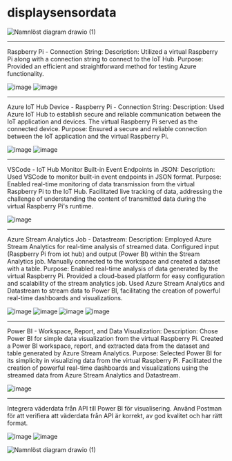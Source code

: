 # displaysensordata
![Namnlöst diagram drawio (1)](https://github.com/Prsoderlund/displaysensordata/assets/114224908/712c84ad-7fd5-4c33-8c24-5a1a2cba00a9)

______________________________________________________________________________________________________________________________________________________

Raspberry Pi - Connection String:
Description: Utilized a virtual Raspberry Pi along with a connection string to connect to the IoT Hub.
Purpose: Provided an efficient and straightforward method for testing Azure functionality.

![image](https://github.com/Prsoderlund/displaysensordata/assets/114224908/6a84735d-0ae2-4174-a075-7a99cffb1e77)
![image](https://github.com/Prsoderlund/displaysensordata/assets/114224908/98196d2b-a9a7-465d-ad9e-3b7bf720732b)


______________________________________________________________________________________________________________________________________________________

Azure IoT Hub Device - Raspberry Pi - Connection String:
Description: Used Azure IoT Hub to establish secure and reliable communication between the IoT application and devices.
The virtual Raspberry Pi served as the connected device.
Purpose: Ensured a secure and reliable connection between the IoT application and the virtual Raspberry Pi.

![image](https://github.com/Prsoderlund/displaysensordata/assets/114224908/3e5efd11-e29f-461e-a98a-05880c1e1626)
![image](https://github.com/Prsoderlund/displaysensordata/assets/114224908/718362d5-752a-43a4-84d5-c1f7012949e2)

______________________________________________________________________________________________________________________________________________________

VSCode - IoT Hub Monitor Built-in Event Endpoints in JSON:
Description: Used VSCode to monitor built-in event endpoints in JSON format.
Purpose: Enabled real-time monitoring of data transmission from the virtual Raspberry Pi to the IoT Hub.
Facilitated live tracking of data, addressing the challenge of understanding the content of transmitted data during the virtual Raspberry Pi's runtime.

![image](https://github.com/Prsoderlund/displaysensordata/assets/114224908/e0238d0d-40df-41d0-b36b-e04b33cd4a76)

______________________________________________________________________________________________________________________________________________________

Azure Stream Analytics Job - Datastream:
Description: Employed Azure Stream Analytics for real-time analysis of streamed data.
Configured input (Raspberry Pi from iot hub) and output (Power BI) within the Stream Analytics job.
Manually connected to the workspace and created a dataset with a table.
Purpose: Enabled real-time analysis of data generated by the virtual Raspberry Pi.
Provided a cloud-based platform for easy configuration and scalability of the stream analytics job.
Used Azure Stream Analytics and Datastream to stream data to Power BI, facilitating the creation of powerful real-time dashboards and visualizations.

![image](https://github.com/Prsoderlund/displaysensordata/assets/114224908/b2ae97a9-39e7-4f33-9ce4-26dea2711b9a)
![image](https://github.com/Prsoderlund/displaysensordata/assets/114224908/f017e8e5-3264-4289-96e0-b9dc8a10072c)
![image](https://github.com/Prsoderlund/displaysensordata/assets/114224908/10cd8652-080d-400c-93c6-939f6b7fdd19)
![image](https://github.com/Prsoderlund/displaysensordata/assets/114224908/3033ea15-e914-4b7f-a996-fef9ea2ad5d2)

______________________________________________________________________________________________________________________________________________________

Power BI - Workspace, Report, and Data Visualization:
Description: Chose Power BI for simple data visualization from the virtual Raspberry Pi.
Created a Power BI workspace, report, and extracted data from the dataset and table generated by Azure Stream Analytics.
Purpose: Selected Power BI for its simplicity in visualizing data from the virtual Raspberry Pi.
Facilitated the creation of powerful real-time dashboards and visualizations using the streamed data from Azure Stream Analytics and Datastream.

![image](https://github.com/Prsoderlund/displaysensordata/assets/114224908/012e0575-a56a-4a42-9dc3-3ce0004b0320)

______________________________________________________________________________________________________________________________________________________

Integrera väderdata från API till Power BI för visualisering. 
Använd Postman för att verifiera att väderdata från API är korrekt, av god kvalitet och har rätt format.

![image](https://github.com/Prsoderlund/displaysensordata/assets/114224908/7896f9d8-8233-4bf2-9f2b-07857e43a5aa)
![image](https://github.com/Prsoderlund/displaysensordata/assets/114224908/0769e7fd-c48c-424c-9d78-058c2d705a85)


![Namnlöst diagram drawio (1)](https://github.com/Prsoderlund/displaysensordata/assets/114224908/712c84ad-7fd5-4c33-8c24-5a1a2cba00a9)

